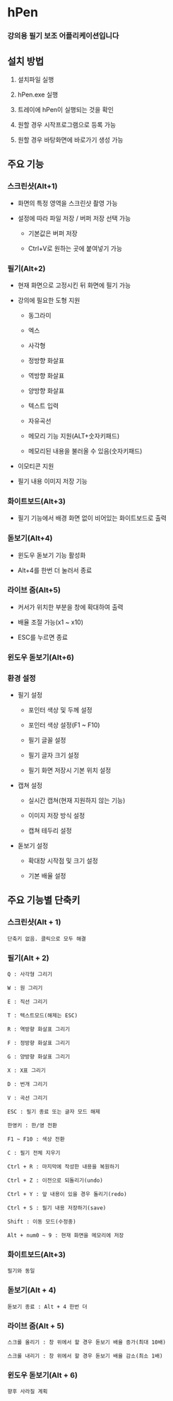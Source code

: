# hPen

### 강의용 필기 보조 어플리케이션입니다



## 설치 방법

1. 설치파일 실행

2. hPen.exe 실행

3. 트레이에 hPen이 실행되는 것을 확인

4. 원할 경우 시작프로그램으로 등록 가능

5. 원할 경우 바탕화면에 바로가기 생성 가능



## 주요 기능


### 스크린샷(Alt+1)

- 화면의 특정 영역을 스크린샷 촬영 가능

- 설정에 따라 파일 저장 / 버퍼 저장 선택 가능
	
	- 기본값은 버퍼 저장
	
	- Ctrl+V로 원하는 곳에 붙여넣기 가능


### 필기(Alt+2)
- 현재 화면으로 고정시킨 뒤 화면에 필기 가능

- 강의에 필요한 도형 지원

	- 동그라미

	- 엑스

	- 사각형

	- 정방향 화살표

	- 역방향 화살표

	- 양방향 화살표

	- 텍스트 입력

	- 자유곡선

	- 메모리 기능 지원(ALT+숫자키패드)

	- 메모리된 내용을 불러올 수 있음(숫자키패드)

- 이모티콘 지원

- 필기 내용 이미지 저장 기능


### 화이트보드(Alt+3)

- 필기 기능에서 배경 화면 없이 비어있는 화이트보드로 출력


### 돋보기(Alt+4)

- 윈도우 돋보기 기능 활성화

- Alt+4를 한번 더 눌러서 종료


### 라이브 줌(Alt+5)

- 커서가 위치한 부분을 창에 확대하여 출력

- 배율 조절 가능(x1 ~ x10)

- ESC를 누르면 종료


### 윈도우 돋보기(Alt+6)

### 환경 설정

- 필기 설정
	
	- 포인터 색상 및 두께 설정
	
	- 포인터 색상 설정(F1 ~ F10)
	
	- 필기 글꼴 설정
	
	- 필기 글자 크기 설정
	
	- 필기 화면 저장시 기본 위치 설정

- 캡쳐 설정
	
	- 실시간 캡쳐(현재 지원하지 않는 기능)
	
	- 이미지 저장 방식 설정

	- 캡쳐 테두리 설정

- 돋보기 설정

	- 확대창 시작점 및 크기 설정

	- 기본 배율 설정



## 주요 기능별 단축키

### 스크린샷(Alt + 1)

	단축키 없음. 클릭으로 모두 해결

### 필기(Alt + 2)

	Q : 사각형 그리기

	W : 원 그리기

	E : 직선 그리기

	T : 텍스트모드(해제는 ESC)

	R : 역방향 화살표 그리기

	F : 정방향 화살표 그리기

	G : 양방향 화살표 그리기

	X : X표 그리기

	D : 번개 그리기

	V : 곡선 그리기

	ESC : 필기 종료 또는 글자 모드 해제

	한영키 : 한/영 전환

	F1 ~ F10 : 색상 전환

	C : 필기 전체 지우기

	Ctrl + R : 마지막에 작성한 내용을 복원하기

	Ctrl + Z : 이전으로 되돌리기(undo)

	Ctrl + Y : 앞 내용이 있을 경우 돌리기(redo)

	Ctrl + S : 필기 내용 저장하기(save)

	Shift : 이동 모드(수정중)

	Alt + num0 ~ 9 : 현재 화면을 메모리에 저장


### 화이트보드(Alt+3)

	필기와 동일


### 돋보기(Alt + 4)

	돋보기 종료 : Alt + 4 한번 더


### 라이브 줌(Alt + 5)

	스크롤 올리기 : 창 위에서 할 경우 돋보기 배율 증가(최대 10배)

	스크롤 내리기 : 창 위에서 할 경우 돋보기 배율 감소(최소 1배)


### 윈도우 돋보기(Alt + 6)

	향후 사라질 계획

